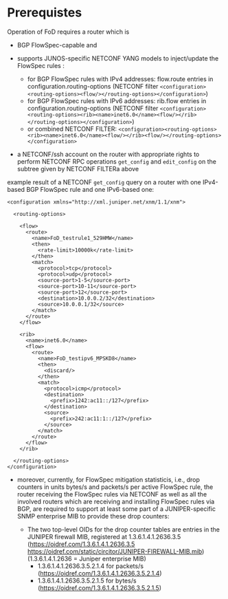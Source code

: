 # Prerequistes

Operation of FoD requires a router which is 

* BGP FlowSpec-capable and 

* supports JUNOS-specific NETCONF YANG models to inject/update the FlowSpec rules :
 
    + for BGP FlowSpec rules with IPv4 addresses: flow.route entries in configuration.routing-options 
   (NETCONF filter ``<configuration><routing-options><flow/></routing-options></configuration>``)
    + for BGP FlowSpec rules with IPv6 addresses: rib.flow entries in configuration.routing-options 
   (NETCONF filter ``<configuration><routing-options><rib><name>inet6.0</name><flow/></rib></routing-options></configuration>``)
    + or combined NETCONF FILTER: ``<configuration><routing-options><rib><name>inet6.0</name><flow/></rib><flow/></routing-options></configuration>``

* a NETCONF/ssh account on the router with appropriate rights to perform NETCONF RPC operations ``get_config`` and ``edit_config`` on the subtree given by NETCONF FILTERa above

example result of a NETCONF ``get_config`` query on a router with one IPv4-based BGP FlowSpec rule and one IPv6-based one:

<?xml version="1.0" encoding="UTF-8"?><data xmlns="urn:ietf:params:xml:ns:netconf:base:1.0" xmlns:nc="urn:ietf:params:xml:ns:netconf:base:1.0">
    <configuration xmlns="http://xml.juniper.net/xnm/1.1/xnm">

      <routing-options>

        <flow>
          <route>
            <name>FoD_testrule1_529HMW</name>
            <then>
              <rate-limit>10000k</rate-limit>
            </then>
            <match>
              <protocol>tcp</protocol>
              <protocol>udp</protocol>
              <source-port>1-5</source-port>
              <source-port>10-11</source-port>
              <source-port>12</source-port>
              <destination>10.0.0.2/32</destination>
              <source>10.0.0.1/32</source>
            </match>
          </route>
        </flow>

        <rib>
          <name>inet6.0</name>
          <flow>
            <route>
              <name>FoD_testipv6_MPSKD8</name>
              <then>
                <discard/>
              </then>
              <match>
                <protocol>icmp</protocol>
                <destination>
                  <prefix>1242:ac11::/127</prefix>
                </destination>
                <source>
                  <prefix>242:ac11:1::/127</prefix>
                </source>
              </match>
            </route>
          </flow>
        </rib>

      </routing-options>
    </configuration>
  </data>

* moreover, currently, for FlowSpec mitigation statisticis, i.e., drop counters in units bytes/s and packets/s per active FlowSpec rule, the router receiving the FlowSpec rules via NETCONF as well as all the involved routers which are receiving and installing FlowSpec rules via BGP, are required to support at least some part of a JUNIPER-specific SNMP enterprise MIB to provide these drop counters:
 
    + The two top-level OIDs for the drop counter tables are entries in the JUNIPER firewall MIB, registered at 1.3.6.1.4.1.2636.3.5 (https://oidref.com/1.3.6.1.4.1.2636.3.5 https://oidref.com/static/circitor/JUNIPER-FIREWALL-MIB.mib) (1.3.6.1.4.1.2636 = Juniper enterprise MIB)
        + 1.3.6.1.4.1.2636.3.5.2.1.4 for packets/s (https://oidref.com/1.3.6.1.4.1.2636.3.5.2.1.4)
        + 1.3.6.1.4.1.2636.3.5.2.1.5 for bytes/s (https://oidref.com/1.3.6.1.4.1.2636.3.5.2.1.5)


 


